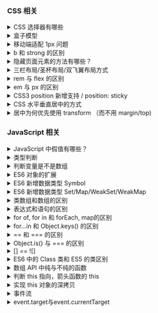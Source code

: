 ### CSS 相关

<details>
  <summary>CSS 选择器有哪些</summary>

  分类可分三种：基本选择器、属性选择器、伪类选择器
  常用：class / id / 伪类 / 伪元素 / 属性

</details>

<details>
  <summary>盒子模型</summary>

  | 盒子模型 | 宽度计算 | CSS 设置 |
  | -- | -- | -- |
  | 标准 | `width = content-width` | box-sizing: content-box |
  | IE | `width = content-width + padding-width + border-width` | box-sizing: border-box |

</details>

<details>
  <summary>移动端适配 1px  问题</summary>

  Retina 屏幕像素比为 2，CSS 1px 会被渲染成 2px 的物理像素。

  解决方案：伪类 + transform 实现

  单边框：
  ```stylus
  border-1px($color) {
    position: relative
      &:after {
      display: block
      position: absolute
      left: 0
      bottom: 0
      width: 100%
      border-top: 1px solid $color
      content: ' '
    }
  }
  @media (-webkit-min-device-pixel-ratio: 1.5),(min-device-pixel-ratio: 1.5) {
    .border-1px {
       &::after {
        -webkit-transform: scaleY(0.7)
        transform: scaleY(0.7)
       }
    }
  }

  @media (-webkit-min-device-pixel-ratio: 2),(min-device-pixel-ratio: 2) {
    .border-1px {
      &::after {
       -webkit-transform: scaleY(0.5)
        transform: scaleY(0.5)
      }
    }
  }
  ```

  多边框：伪类宽高 200%，绝对定位 -50%，同等缩放实现。

</details>

<details>
  <summary>b 和 strong 的区别</summary>

  两者都有加粗字体的作用，但 strong 带有语义，表示强调，利于SEO。

</details>

<details>
  <summary>隐藏页面元素的方法有哪些？</summary>

  隐藏类型：
  1. 完全隐藏：从渲染树消失，不占据空间
  2. 视觉隐藏：仍占据控件，只是视屏中不显示
  3. 语义隐藏：阅读软件不可读，但正常占据空间

  #### 完全隐藏

  ##### display
  `display: none`

  ##### hidden 
  HTML5 新增属性，相当于 display: none
  `<div hidden></div>

  #### 视觉隐藏
  
  ##### position 移出可视区
  ```
  position: absolute;
  left: -99999px;
  ```


  #### 语义隐藏

  `<div aria-hidden="true"></div>`

</details>

<details>
  <summary>三栏布局/圣杯布局/双飞翼布局方式</summary>

  | 布局 | 优缺点 |
  | -- | -- |
  | float 浮动 | 脱离文档流，需清浮解决父层高度塌陷 |
  | absoulute 绝对定位 | 自身跟后代元素都脱离文档流，需定高 |
  | table 表格 | 兼容性好，高度统一撑开，无法设置边距，SEO不友好 |
  | flex | 较完美，IE10开始支持（-ms) |
  | grid 网格 | IE10+支持，没有内容结构，子元素可自行定义位置 |

  #### 1. float 浮动布局
  **`DOM` 结构先写浮动部分，再写中间，否则右浮动会掉到下一行**

  * 优点：简单，兼容性好
  * 缺点：脱离文档流，父层高度塌陷需清浮解决

  ```html
  <article>
      <div class="left red"></div>
      <div class="right blue"></div>
      <div class="center yellow"></div>
  </article>

  <style>
      .left {
          float: left;
          width: 300px;
      }
      .right {
          float: right;
          width: 300px;
      }
  </style>
  ```
  #### 2. absoulute 绝对定位布局
  * 优点：方便稳定
  * 脱离文档流，后代元素也脱离文档流，高度未知时，会有问题

  ```html
  <article>
    <div class="left red"></div>
    <div class="center yellow"></div>
    <div class="right blue"></div>
  </article>

  <style>
    article {
        position: relative;
    }
    article div {
        position: absolute;
    }
    .left {
        left: 0;
        width: 300px;
    }
    .right {
        right: 0;
        width: 300px;
    }
    .center {
        left: 300px;
        right: 300px;
    }
  </style>
  ```

  #### 3. table 表格布局
  * 优点：兼容性好
  * 缺点：
      * 无法设置栏边距；
      * 对 SEO 不友好；
      * 单元格高度超出时，两侧单元格高度会一并变高；
      
  ```html
  <article>
      <div class="left red"></div>
      <div class="center yellow"></div>
      <div class="right blue"></div>
  </article>

  <style>
      article {
          display: table;
      }
      article > div {
          display: table-cell;
      }
      .left, .right {
          width: 300px;
      }
  </style>
  ```
  #### 4. flex 布局
  * 优点：比较完美
  * 缺点：低版本浏览器兼容问题，IE10开始支持（-ms)

  ```html
  <article>
      <div class="left red"></div>
      <div class="center yellow"></div>
      <div class="right blue"></div>
  </article>

  <style>
      article {
          display: flex;
      }
      .left, .right {
          width: 300px;
      }
      .center {
          flex: 1;
      }
  </style>
  ```

  #### 5. grid 网格布局

  CSS3 推出的网格布局，按列或行对其排列，不同于表格，没有内容结构。子元素可定位自己的位置，可以重叠（IE10+支持）。

  ```
  article {
    display: grid;
    grid-template-columns: 300px auto 300px;
  }
  ```
</details>

<details>
  <summary>rem 与 flex 的区别</summary>
</details>

<details>
  <summary>em 与 px 的区别</summary>
</details>

<details>
  <summary>CSS3 position 新增支持 / position: sticky</summary>

  | 属性 | 作用 |
  | -- | -- |
  | static | 没有定位（默认 |
  | relative | 相对定位 | 
  | absolute | 绝对定位 |
  | fixed | 固定定位（相对body) |
  | sticky | 粘滞定位 | 

  1. absolute 会被 relative/absolute 的父元素限制，否则被 body
  2. stick 是 relative 和 fixed 的混合体
    * 元素在视口内，top/left 无效；
    * 滚动超出时，表现像 fixed；
    * left/right 同时设置保留前者，top/bottom 同理

</details>

<details>
  <summary>CSS 水平垂直居中的方式</summary>

  居中元素固定宽高：
  1. absolute + 负 margin
  2. absolute + margin auto
  3. absolute + calc

  居中元素不定宽：
  1. absolute + transform（移动端优先）
  2. line-height
  3. writing-mode
  4. table (可弃用)
  5. css-table
  6. flex（优先）
  7. grid

</details>

<details>
  <summary>居中为何优先使用 transform （而不用 margin/top)</summary>

  支持居中元素不用定宽，不用计算宽高减半值。

</details>

### JavaScript 相关

<details>
  <summary>JavaScript 中假值有哪些？</summary>

  JavaScript 中只有 6 个假值：`undefined/null/NaN/0/''/false`，包装对象类型都是真值（`new Number(0) / new Boolean(false)`)。
</details>

<details>
  <summary>类型判断</summary>

  1. `typeof` 只能用于基本类型判断，无法判断 `null`；
  2. `instanceof` 用于判断引用类型，缺点是 `null`；
  3. `Object.prototype.toString.call()` 较好的类型判断方式；
  4. `isPrototypeOf` ES6 新增的原型判断

  思路：先 `instanceof` 判断是不是复杂类型，再用 `typeof` 判断基本类型
  [正确的类型判断](https://github.com/YvetteLau/Blog/blob/master/JS/data-type.js)

</details>

<details>
  <summary>判断变量是不是数组</summary>

  1. ES6 `Array.isArray()` 返回 `true` 是；
  2. ES6 `Array.prototype.isPrototypeOf([])` 值为 `true` 是；
  3. `instanceof Array` 返回 `true` 是；
  4. `Object.prototype.toString.call()` 值为 `[object Array]` 是

</details>

<details>
  <summary>ES6 对象的扩展</summary>

  1. 支持属性/方法简写，支持属性解构赋值，**表达式属性名不能与属性简写同时使用**
  2. 新增 `super` 关键字，指向对象，仅在对象方法中调用；
  3. 对象方法的 `name` 属性；
    * 普通属性方法，返回方法名；
    * `get/set` 取存函数，返回方法名前加 `get/set` -> `get fnName`；
    * `new`，返回 `anonymous`；
    * `bind`, 返回 `bound fnName`
  4. 对象的扩展运算符（浅拷贝）

  | Object 新增方法 | 作用 |
  | -- | -- |
  | is | 晚上判断机制（-0!=+0/NaN等于自身）|
  | assign | 对象属性合并（浅拷贝）|
  | getOwnPropertyDescriptiors | 多个s，获取对象所有属性的描述 |
  | setPrototypeOf/getPrototypeOf | 原型设置与读取 |
  | keys/values/entires | - |
  | fromEntries | 用于将 Map 结构转为 Object |

  ```js
  // Object.is 实现
  Object.prototype.is = function(x, y) {
    if (x === y) {
      return x !== 0 || 1 / x === 1 / y; 
    } else {
      return x !== x && y !== y;
    }
  }

  ```
  注意点：
  1. Object.assign 合并对象时遭遇 `get` 方法时，拷贝的是 `get` 方法的执行结果；
  2. 字符串的包装类型可实现枚举

</details>

<details>
  <summary>ES6 新增数据类型 Symbol</summary>
  > Symbol 表示独一无二的值，一种类似字符串类型

  1. 通过 `Symbol` 函数生产，该函数不能使用 `new` 实例化；
  2. 不能与其它值做运算，包括模版字符串 `${}` 的引用；
  3. 可转为布尔值，用于条件判断
  4. 可显示转为字符串 `String(mySymbol)/mySmbol.toString()`
  5. 定义的描述符，`Symbol.description()` 获取；
  6. `Symbol.for()` 返回已存在的 Symbol, 不存在则创建（避免重复创建）；
  7. `Symbol.keyFor`，返回已存在的 Symbol key 值，不存在返回 `undefined`；
  8. 作为对象属性名的 Symbol，必须用方括号，不能被普通方法枚举，`Reflect.ownKeys` 可枚举全部属性，或 `Object.getOwnPropertySymbols`

  #### 用途：
  1. 借助不太容易枚举，可作私有属性使用；
  2. 引用第三方对象方法时，避免属性名覆盖；
  3. 消除魔术字符串，作判断条件使用；
  4. 内置的 Symbol 方法可监听对象/类的用法

</details>

<details>
  <summary>ES6 新增数据类型 Set/Map/WeakSet/WeakMap</summary>

  * Set: 不重复的类似数组解构，`size` 属性表示成员数量
    * 操作方法：`add/delete/has/clear`
    * 遍历方法：`keys/values/entires/forEach/for...of`
    * 可转为数组后，使用数组方法：`map/filter`等，实现数组去重，交集/差集/并集
  * WeakSet: 弱引用，成员只能是对象，不支持遍历，没有 `size` 属性
    * 用途：类中对象引用/DOM对象存储
  * Map: 键值对，不同于 Object 的 “字符串-值”，是 ”值-值“，`size` 属性表示成员数量
    * 操作方法：`add/delete/has/clear`
    * 遍历方法：`keys/values/entires/forEach/for...of`
    * 同样可借助转为数组后，调用方法
    * 用途：属性名更灵活，不会冲突
  * WeakMap: 弱引用，键只能是对象，不支持遍历，没有 `size` 属性
    * 用途：类私有方法/DOM 元素对象属性值

</details>

<details>
  <summary>类数组和数组的区别</summary>

  类数组是一个普通对象，有 `length` 属性，而真实的数组是 `Array` 类型，且不具备数组的方法。

  常见类数组：
  1. 函数参数 `arguments`；
  2. DOM 对象列表 `document.querySelectorAll('li')`
  3. jQuery 对象 `$('div')`

  类数组转数组：
  ```
  // e.g.1
  Array.prototype.slice.call(arrLike);

  // e.g.2
  [...arrLike];

  // e.g.3
  Array.from(arrLike); 
  ```

  拥有遍历器接口的对象，都可用扩展运算符 `...` 和 `Array.from` 转为数组。

</details>

<details>
  <summary>表达式和语句的区别</summary>

  * 表达式：产生一个值
  * 语句：执行一个操作
  * 表达式语句：产生一个值和执行一个操作

</details>

<details>
  <summary>for of, for in 和 forEach, map的区别</summary>

  * for...of：遍历具有 itertaor 接口对象，包括数组、Set、Map、类数组对象、字符串，可中断循环
  * for...in：遍历对象自身和继承的可枚举的属性，不能直接获取属性值，可中断循环
  * forEach：只能遍历数组，没有返回值，不能中断
  * map：只能遍历数组，返回值是修改后的新数组，不能中断
</details>

<details>
  <summary>for...in 和 Object.keys() 的区别</summary>

  1. `Object.keys()` 返回自身可枚举属性组成的数组，顺序与 `for...in` 一致；
  2. `for...in` 除了遍历自身可枚举，还可以枚举原型链中属性

  记忆点：与 in 有关都会检索原型链
</details>

<details>
  <summary>== 和 === 的区别</summary>

  * `===` 全等运算符不需要类型转换，比较类型和值都相等时，返回 `true`；
  * `==` 类型不同，需先进行转换，如下
    * 判断是否为 `null` 或 `undefined`，是返回 `true`
    * 判断是否为 `string` 或 `number`，是字符串转 `number` 再比对
    * 判断其中一方是否为 `boolean`，是转为 `number` 再比对
    * 判断其中一方为 `object` 另一方为 `string/number/symbol`，是将 `object` 转原始类型再比对，调用 `toString()/valueOf()`

</details>

<details>
  <summary>Object.is() 与 === 的区别</summary>

  `Object.is()` 与 `===` 类似，有两点区别:
  1. `Object.is()` 判断 `NaN` 时，返回 `true`；
  2. `Object.is()` 判断 `+0/-0` 时，返回 `false`

  ```js
  Object.is(NaN, NaN);  // true
  Object.is(+0, -0);    // false

  NaN === NaN;          // false
  +0 === -0;            // true
  ```

</details>


<details>
  <summary>[] == ![]</summary>

  1. 优先级 `!` 高于 `==`
  2. `![]`，`object` 转为 `boolean` 为 `true`，因此这里为 `false`
  3. 其中一方为 `boolean`，先将 `boolean` 转为 `number`，0
  4. 其中一方为 `number`, `object` 类型转原始类型（空数组转数字为 0，若数组中仅有一个数字，转数字时就是该数字，其它情况为 `NaN`
  5. `0 == 0` 为 `true`

  [运算符优先级](https://developer.mozilla.org/zh-CN/docs/Web/JavaScript/Reference/Operators/Operator_Precedence)

</details>

<details>
  <summary>ES6 中的 Class 类和 ES5 的类区别</summary>

  1. 定义的方法不可枚举，ES5 可以枚举；
  2. 必须使用 `new` 实例化，ES5 可当普通函数使用；
  3. 不存在变量提升，默认即是严格模式；
  4. 方法是定义在 `prototype` 原型上，属性可在 `constructor` 初始化定义（支持传参），也可在顶层定义（无法通过传参初始化）；
  5. 子类构造函数必须通过 `super()` 调用父类构造函数实现继承，才有 `this` 对象（ES5 中先有子类的 `this`, 再将父类的属性应用在 `this` 上）；
  6. 类中 `static` 声明的方法为静态方法，属于类自身，可与类中普通方法重名，方法中的 `this` 指向类而不是对象实例，子类可以通过 `super` 使用父类静态方法 `super.parentStaticFunc`；
  7. `new.target` 返回构造函数（可实现类必须继承）；
  8. 提案：静态属性和私有方法`#name`

</details>

<details>
  <summary>数组 API 中纯与不纯的函数</summary>

  不纯函数，会修改原数组：
  `splice/reverse/fill/copyWithin/sort/push/pop/unshift/shift`

  纯函数，不会修改原数组：
  `slice/map/forEach/every/filter/reduce/entries/find`

</details>

<details>
  <summary>判断 this 指向，箭头函数的 this</summary>

  this 绑定：默认绑定、隐式绑定、显示绑定、new绑定
  
  1. `new` 绑定，构造函数没有返回，`this` 指向新创建对象，若有返回，指向返回对象
  2. 显示绑定，通过 `apply/call/bind`，`this` 指向传入对象，如果传入对象为 `null/undefined`，则应用默认绑定规则
  3. 隐式绑定，取决与上下文对象调用者，指向该对象，`obj.foo()`
  4. 默认绑定，以上规则不匹配时，严格模式指向 `undefined`，否则指向全局对象
  5. 箭头函数, `this`取决于词法作用域，在函数声明时就确定，来自上一层代码块的 `this`

</details>

<details>
  <summary>实现 this 对象的深拷贝</summary>
</details>

<details>
  <summary>事件流</summary>

  * 冒泡：子到父 div->body->window
  * 捕获：父到子 window->body->div

</details>

<details>
  <summary>event.target与event.currentTarget</summary>

  * event.target 当前触发事件的元素
  * event.currentTarget 当前绑定事件的元素

  事件处理函数内部，`this` 指向 `event.currentTarget`。

  event 常用属性方法：

  | 属性 | 作用 |
  | -- | -- |
  | preventDefault() | 阻止默认事件 |
  | stopPropagation() | 阻止事件流传递（冒泡/捕获） |
  | stopImmediatePropagation | 阻止事件流传递，阻止剩余未执行事件 |

<details>

<details>
  <summary>DOM0级跟 DOM2级事件区别</summary>

  DOM0级只能绑定一个事件处理函数，DOM 2级可绑定多个事件处理函数。

  ```js
  // DOM0级
  elem.onclick = function() {...};

  // DOM2级
  elem.addEventListener('click', function() {...});
  ```
</details>

<details>
  <summary>不同浏览器 DOM2 级事件的不同</summary>

  * `addEventListener/removeEventListener`
  * IE兼容用 `attchEvent/detachEvent`
</details>

<details>
  <summary>事件委托（代理）以及优缺点</summary>
  
  事件委托是基于事件流的“冒泡”机制来实现，由父级节点做事件接收并处理。

  优点：
  1. 减少事件函数注册，仅绑定一个函数，节省内存；
  2. 支持动态绑定事件，针对动态列表元素，不用频繁绑定和解绑

  缺点：
  1. 基于冒泡和捕获实现，不支持冒泡和捕获的事件不支持；
  2. 层级过多时，若中间层阻止，可能无法到达事件元素，建议就近委托

  不支持冒泡的事件：`load/unload/scroll/resize/blur/focus/mouseleave/mouseenter/自定义事件`

</details>

<details>
  <summary>自定义事件 Event/CustomEvent</summary>

  区别：CustomEvent 可传递一个 Object 对象来传输数据

  ```js
  let eve = new CustomEvent('custome', {
    detail: {
      name: 'KenTsang',
    }
  });

  ele.addEventListener('custome', function(event){
    //...
  })

  ele.dispatch(eve);
  ```
</details>


<details>
  <summary>闭包特权函数的使用场景</summary>
</details>

<details>
  <summary>尾调用优化</summary>

  通过 return 优化

</details>

<details>
  <summary>函数参数是按值传递还是按引用传递</summary>

  函数参数是按值传递，引用类型的值是其栈中存储的值，一个地址指针。

</details>

<details>
  <summary>defineProperty 的应用场景</summary>
</details>

<details>
  <summary>setInterval 的注意点</summary>
</details>

<details>
  <summary>setTimeout(1) 和 setTimeout(2) 的区别</summary>

  setTimeout 最小时间是 400， 即 4 毫秒
</details>

<details>
  <summary>实现继承的方案</summary>
</details>

<details>
  <summary>变量 a, b 如何交换值</summary>

  1. ES6 解构：`[a, b] = [b, a]`;

  ```js
  function swap(a, b) {
    a = a + b;
    b = a - b;
    a = a - b;
  }

  function swap(a, b) {
    a = a * b;
    b = a / b;
    a = a / b;
  }

  function swap(a, b) {
    a = a ^ b;
    b = a ^ b;
    a = a ^ b;
  }
  ```
</details>

<details>
  <summary>解构的妙用</summary>

  #### 数组解构
  1. 变量交换值 `[a, b] = [b, a]`；
  2. 获取指定值 `[, second] = arr`（不可变数据对象维护）;

  #### 对象属性解构
  1. 匹配模式可使用：方括号+属性表达式（动态属性名的方式）；
  2. 可自行实现对象 [Symbol.iterator] 迭代器生成方法 ；
  3. 删除属性操作 `[foo, ...small] = big`(删除了 `big` 的 `foo` 属性)

</details>

<details>
  <summary>原生事件不移除为什么会内存泄露</summary>
</details>

<details>
  <summary>bind / call / apply 的区别</summary>

  `call` 和 `apply` 功能相同，区别在于传参方式不同。
  1. `fn.call(obj, arg1, arg2, ...)`， `call` 传参数列表，逗号隔开
  2. `fn.call(obj, [arg1, arg2, ...])`， `apply` 传参数数组

  `bind` 返回的是一个函数，函数柯里化的应用，而 `call/apply` 则是立即执行函数。

  #### call 实现
  ```js
  Function.prototype.call = function(context, ...args) {
    // 判断传入对象是否为 null
    if (!context) {
      context = typeof window === 'undefined' ? global : window;
    }
    
    // 改变函数调用者，作为传入对象的属性方法调用
    context.fn = this;
    const result = context.fn(...args);
    delete context.fn;
    return result;
  }
  ```

  #### apply 实现
  ```js
  Function.prototype.call = function(context, ...args) {
    // 判断传入对象是否为 null
    if (!context) {
      context = typeof window === 'undefined' ? global : window;
    }
    
    // 改变函数调用者，作为传入对象的属性方法调用
    context.fn = this;
    const result = context.fn(args);
    delete context.fn;
    return result;
  }
  ```

  #### bind 实现
  ```js
  Function.prototype.bind = function(context, ...initArgs) {
    // 预先判断是否为函数
    if (typeof this !=== 'function') {
      throw new TypeError('no a function');
    }

    const self = this;
    // 返回一个待执行函数
    return function(...finalArgs) {
      // 合并预先传入的参数、最后传入的参数
      self.apply(context, [...initArgs, ...finalArgs]);
    }
  }
  ```

</details>

<details>
  <summary>async / await 的实现原理</summary>
</details>

<details>
  <summary>promise 与 async 的区别</summary>
</details>

<details>
  <summary>async 中多个 await 请求，如何优化（是否有依赖）</summary>
</details>

<details>
  <summary>实现localStorage, 保证数据的实效性</summary>
</details>

<details> 
  <summary>Promise 的理解</summary>

  简单理解为是一个容器，存储着将来（异步）的结果。

  特点：
  1. 状态一经改变后不会再变更
  2. 状态不受外界影响跟改变

  Promis 的状态：
  1. `pending` 初始状态
  2. `fulfilled` 操作已完成
  3. `rejected` 操作已失败

  优点：
  1. 解决异步嵌套的问题（并未彻底解决嵌套）
  2. 可链式调用 `then`

  缺点：
  1. 无法取消 Promise
  2. 无回调函数或 `catch` 时，会吃掉内部错误
  3. 处于 `pending` 时，无法得知进展
  
  一个 Promise 中如果 `resolve` 另一个 Promise 实例，那么将放弃自身的状态，以 `resolve` 中的 Promise 实例状态为准。

  建议用 `catch` 代理 `then` 中 `error` 的回调函数，可捕获 `then` 中的代码错误。并且处于最后，这样 `catch` 中内部错误才会抛出。

</details>

<details>
  <summary>Promise.resolve() 的转换规则</summary>

  > 功能：转换为 Promise 对象

  | 参数情况 | 作用 |
  | -- | -- |
  | Promise 实例 | 原封不动返回 |
  | thenable 对象 | 立即执行该对象的 `then` 方法 |
  | 不具有 `then` 或不是对象 | 状态为 `resolved` |
  | 无参数 | 状态为 `resolved` |

  **立即 resolved 的 Promise 对象，在本轮“事件循环”结束时执行。**

  关联：`Promise.reject()` 会原封不动将参数作为 `reject` 的理由输出
</details>

<details>
  <summary>Promise.try()</summary>

  > 功能：将参数封装成 Promise 对象方便流程调用，同步方法同步执行，异步方法异步执行，不同于 Promise.resolve()

</details>

<details>
  <summary>设计 Promise.all</summary>
  
  > 用于将多个 Promise 实例包装成一个 Promise 实例，全部实例为 fulfilled 或第一个 rejected 触发，then 接收是一个数组参数，【p1,p2]

  如果单个实例自身处理了 `catch` ，默认是执行了 `resolve`，不会触发到 `all` 的 `catch`。

</details>

<details>
  <summary>涉及 Promise.race</summary>

  > 竞态，第一个 fulfilled 或 rejected 触发

  ```js

// Promise.all 源码实现
Promise.all = function(promise) {
  // Promise.all 返回一个 Promise 实例对象
  return new Promise((resolve, reject) => {
    const { length } = promise;

    // Promise.all 中 resolve 的参数格式是一个数组
    if (!length) {
      return resolve([]);
    }

    let index = 0;
    const result = [];

    function processValue(i, data) {
      result[i] = data;
      if (++index === length) {
        resolve(result);
      }
    }

    for (let i = 0; i < length; i++) {
      // 利用 Promise.resolve 转换数组中的对象
      Promise.resolve(promise[i]).then(data => {
        processValue(i, data);
      }, err => {
        // 这里使用 reject 回调，避免单个 promise 使用 catch 自身处理错误而无法抛出给 all 的 catch
        reject(err);
      })
    }
  })
}
  ```

</details>

<details>
  <summary>设计 Promise.finally </summary>
  
  > Promise 实例 resolve/reject 都会执行的回调，与状态无关，回调函数不接受任何参数。

  ```js
  Promise.prototype.finally = function (callback) {
    return this.then((value) => {
        return Promise.resolve(callback()).then(() => {
            return value;
        });
    }, (err) => {
        return Promise.resolve(callback()).then(() => {
            throw err;
        });
    });
  }
  ```

</details>

<details>
  <summary>如何比较两个对象</summary>

  工具类：借用 Immutable 对比两个对象。

  辅助函数，迭代对象属性，值为原始类型，则比对值，为引用类型，则继续递归跌打比对。注意函数、日期以及正则等。

</details>

<details>
  <summary>防抖 throttle 和节流 debounce 的区别</summary>

  * 同：两者的作用都是防止一定事件内函数被多次调用。
  * 异：
    * 防抖：在事件被触发 n 秒后再执行回调函数，如果在这 n 秒内又被触发，则重新计时延迟时间，例：R 大招 60 秒;
    * 节流：规定在一个单位时间内，只能触发一次函数。如果这个单位时间内触发多次函数，只有一次生效（间隔执行），例：FPS射击;
  * 应用：
    * 防抖：resize/scroll、文本验证等;
    * 节流：拖拽 mousemove、联想 keyup、监听滚动 scroll等;
</details>

<details>
  <summary>JavaScript 的回收机制是什么，常用的是哪种，怎么处理</summary>
  
  标记清除和引用计数，常用为手动标记清除，将变量值设置为 `null`。
</details>

<details>
  <summary>垃圾回收时堆和栈的区别</summary>
</details>

<details>
  <summary>手写数组去重函数 uniq</summary>

  ```js
  uniq([1, 2, 3, 5, 3, 2]);//[1, 2, 3, 5]
  ```

  #### 1. ES6 新增数据类型 set
  ```
  function uniq(arr) {
    return [...new Set(arr)];
  }
  ```

  #### 2. indexOf
  ```js
  function uniq(arr) {
    let result = [];
    for (let val of arr) {
      if (result.indexOf(val) < 0) {
        result.push(val);
      }
    }
    return result;
  }
  ```

  #### 3. includes
  ```js
  function uniq(arr) {
    let result = [];
    for (let val of arr) {
      if (!result.includes(val)) {
        result.push(val);
      }
    }
  }
  ```

  #### 4. reduce
  ```js
  function uniq(arr) {
    return arr.reduce([prev, cur] => {
      if (prev.includes(cur)) {
        return prev;
      } else {
        return [...prev, cur]
      }
    }, []);
  }
  ```

  #### 5. map 或 object[val]
  ```js
  function uniq(arr) {
    let map = new Map();
    let result = [];
    for (let val of arr) {
      if (!map.has(val)) {
        result.push(val);
        map.set(val, true);
      }
    }
    return result;
  }
  ```

</details>

<details>
  <summary>手写数组扁平化函数</summary>

  ```js
  flattenDeep([1, [2, [3, [4]], 5]]); //[1, 2, 3, 4, 5]
  ```

  #### 1. ES6 新增的 Array.prototype.flat
  ```js
  // flat 默认拉平一层
  function flattenDeep(arr, deepLength = 1) {
    return arr.flat(deepLength);
  }
  flattenDeep([1, [2, [3, [4]], 5]], 3); 
  ```

</details>

<details>
  <summary>new 实现原理 / 手写 new 实现</summary>

  1. 创建一个空对象 `{}`，构造函数的 `this` 指向这个空对象；
  2. 对该对象进行原型链接，`__proto__` 指向函数的 `prototype`；
  3. 执行构造函数方法，将属性添加到 `this` 指向的对象；
  4. 若函数没有返回其它值，则返回 `this` 指向的对象，若返回基本类型值，则返回它们的包装对象

  ```js
  function _new() {
    let target = {};
    let [constructor, ...args] = [...arguments];
    target.__proto__ = constructor.prototype;
    let result = constructor.apply(target, args);

    if (result && (typeof result == 'object' || typeof result == 'function') ) {
      return result;
    }
    return target;
  }
  ```

</details>

<details>
  <summary>字面量创建对象和 new Object 对比</summary>

  1. 字面量创建对象，不会调用 `Object` 构造函数，简洁性能更佳；
  2. `new Object()` 本质上是方法调用，会涉及到原型链查找，函数调用涉及到执行栈等

</details>

<details>
  <summary>异步加载 JS 脚本的方式</summary>

  1. defer 页面文档加载完执行，顺序执行，onLoad 之前执行
  2. async 下载完执行，顺序不定，会中断渲染
  3. 动态创建 script
  4. XHR 异步加载 JS

  ```js
  // 动态创建 script
  let script = document.createElement('script');
  script.src = 'xxx.js';
  document.body.append(script); // 添加到body才会执行

  // XHR 异步加载 JS + eval
  let xhr = new XMLHttpRequest();
  xhr.open('get', 'js/xxx.js', true);
  xhr.send();
  xhr.onreadystatechange = function() {
    if (xhr.readyState == 4 && xhr.status == 200) {
      eval(xhr.responseText);
    }
  }
  ```

</details>

### 网络相关
<details>
  <summary>介绍同源策略</summary>
  
  浏览器同源策略限制不同源文档脚本不能进行交互。
  同源：同协议，同域名，同端口
</details>

<details>
  <summary>前端跨域方案 / 表单可以跨域吗？/ 有无使用过 Apache 方案</summary>
  
  后端接口请求不存在跨域问题，只有前端浏览器同源（同协议，同域名，同端口）限制导致跨域问题。

  1. JSONP：利用 script 标签的 src 属性来实现跨域，仅支持 GET 请求，url 长度限制；
  2. websocket：
  3. Nginx 反向代理；
  4. fetch
  5. CORS：兼容性 IE10 +
  ？？？
</details>

<details>
  <summary>什么是 CORS</summary>

  CORS （Cros-Origin Resource Sharing，跨域资源共享），额外的 HTTP 头授权浏览器访问跨域资源的机制
  ？？？
  <!-- 浏览器同源策略的限制，使得 XMLHttpRequest / fetch 不得跨域请求。 -->
</details>

<details>
  <summary>输入 URL 到页面加载的过程</summary>
</details>

<details>
  <summary>cookie, localStorage, sessionStorage</summary>

  * cookie：大小 4 K，请求在请求头携带，占用带宽，初衷是解决 HTTP 无状态，服务端可共享，可设置过期时间；
  * localStorage/sessiongStorage：大小 5 M，数据只保留本地，不参与服务端交互；
    * localStorage：永久存在，需手动清除；
    * sessionStorage：仅存在会话中，tab 关闭就实效；
    
</details>

<details>
  <summary>cookie 和 token 都存放在 header 中，为何只劫持前者</summary>
</details>

<details>
  <summary>HTTP 报文</summary>
</details>

<details>
  <summary>HTTP 请求头</summary>
</details>

<details>
  <summary>HTTP 状态码</summary>
</details>

<details>
  <summary>TCP 属于哪一层</summary>

  TCP 属于 OSI 的传输层，通讯过程是全双工

</details>

<details>
  <summary>网络（TCP/IP）的五层模型</summary>
  
  1. 应用层（DNS)[传输、表示、应用]
  2. 传输层
  3. 网络层
  4. 数据链路层
  5. 物理层

</details>

<details>
  <summary>TCP 与 UDP 的区别</summary>

  1. TCP 面向链接，UDP 无连接，即发送数据之前不需要建立链接；
  2. TCP 提供可靠的服务，无差错、不丢失、不重复、且按序到达，UDP 不保证可靠支付；
  3. TCP 面向字节流，UDP 面向报文；
  4. TCP 是点对点，UDP 支持一对一，一对多，多对一和多对多；
  5. TCP 首部开心 20 字节，UDP 首部 8字节；
  6. TCP 逻辑通信信道是全双工的可靠信道，UDP 则是不可靠信道

</details>

<details>
  <summary>HTTP/HTTPS 的区别</summary>
</details>

### React
<details>
  <summary> React 生命周期 </summary>

  > 版本：16.8
  
  生命周期阶段：
  1. 挂载阶段
  2. 更新阶段
  3. 卸载阶段

  #### 挂载阶段
  | -- | -- |
  * constructor 
  构造函数，最先执行，初始化 state 或函数 this 绑定

  * getDerivedStateFromProps
  静态方法，接收到新属性 props 修改 state 时触发

  * render
  纯函数，处理渲染，不应包含业务逻辑或计算，返回：原生 Dom、React 组件、字符串/数字、布尔/null等

  * componentDidMount
  组件挂载完成，已获取到 DOM 节点，在在此处理：请求、订阅等（订阅配套要在 componentWillUnmount 取消）

  #### 更新阶段
  * getDerivedStateFromProps

  * shouldComponentUpdate(nextProps, nextState) 
  返回一个布尔值，ture（默认）表示重新渲染，false 反之。（在此做优化）

  * render

  * getSnapshotBeforeUpdate(prevProps, prevState)
  返回一个值给 componentDidUpdate，DOM元素状态的对比/计算

  * componentDidUpdate(prevProps, prevState, snapshot)


  #### 卸载阶段
  * componentWillUnmount
  组件卸载或销毁时调用，（定时器销毁、取消网络请求、订阅等）

  #### 请求放置在哪个生命周期
  **componentDidMount**

  > 为何不是 componentWillMount 做数据请求

  * 服务端渲染时，会执行两次，一次在服务端，一次在客户端
  * 16版本的fiber重写后，会多次调用
  * JS 异步机制不会等待 componentWillMount 完成后再 render
  
</details>

<details>
  <summary>setState 是是同步还是同步 </summary>

  * 异步：合成事件和钩子函数（可批量更新 `state`)
  * 同步：原生事件和 `setTimeout` 中（不可批量更新）

  `setState` 本身执行过程和代码都是同步，只是合成事件和钩子函数的调用更新钱，无法立马拿到更新后的值，形成“异步”，需借助 `setState(callback)` 中 `callback` 来拿到。

  批量更新 `state` 的优化也是借助于此，多次更新 `state`,会取最后一次执行，同时 `setState` 多个不同 `key` 值，会合并更新。
</details>

<details>
  <summary>React 组件通信方式</summary>

  * 父子组件通信：`props` 传递；
  * 兄弟组件通信：状态提升到共有父组件，由父组件管控转发属性；
  * 跨层级通信：`context` （组件树传递）；
  * 发布订阅模式（事件总线）：`Event` 模块，发布者发布事件，订阅者监听事件并做出反馈；
  * 全局状态管理：redux/mbox，维护全局 `store`
</details>

<details>
  <summary>React 组件/逻辑复用</summary>

  * HOC 高阶组件 （组件包含来实现）
  缺点：
    1. 扩展性：HOC 无法从外部访问子组件的 `state`，因此无法通过 `shouldComponentUpdate` 过滤，可采用 `PureComponent` 来解决；
    2. Ref 传递：需借助 `React.forwardRef` 来解决
    3. 嵌套包装：增加复杂度和理解成本，命名冲突等

  * Render Props 渲染属性
  缺点：解决来 HOC 组件嵌套问题，换成来函数回调的嵌套

  * 自定义 Hooks
  优点：
    1. 简洁：解决 HOC 和 Render Props 的嵌套问题
    2. 解耦：UI 与 逻辑分离，彻底解耦
    3. 组合：Hooks 可引用其它 Hooks，多样化组合使用
    4. 对函数组件友好，
      * 不同生命周期逻辑维护更简单
      * 解决 `this` 指向
      * 复用成本与理解降低
  
  缺点：
    1. 写法限制：不能出现在条件、循环中
    2. 破话 `PureComponent`、`React.memo` 的性能优化
    3. `React.memo` 不能完全替代 `ShouldComponentUpdate`，只比对 `props`
  
</details>

<details>
  <summary>Redux 和全局变量（window)的区别 </summary>
</details>

<details>
  <summary>解决 props 层级过深的问题</summary>

  借用 Imuteable 不可变数据，解决。
</details>

<details>
  <summary>Base64为什么能提升性能，优缺点</summary>

  1. 减少 HTPP 请求，代价是 CSS 文件体积过大
  2. 极小图片
  3. 无跨域问题，无需考虑缓存、文件头或 cookie 问题
  4. 比 16 进制更节省磁盘容量

</details>

### Vue

### Git
<details>
  <summary>常用知识点汇总</summary>

  #### git add 错误提交到暂存区，想恢复时
  > git checkout -- <file> 

  #### git add 错误提交到暂存区并 commit，想恢复时
  > git reset HEAD <file>
  > git checkout -- <file>

  #### git commit 时描述填写错误，想修改时
  > git commit --amend -m "新的描述"

  #### git commit 漏提交时
  > git commit --amend --no-edit

</details>


### 算法
<details>
  <summary>冒泡排序</summary>
</details>

### 设计模式
<details>
  <summary>观察者和订阅-发布的区别，各自应用</summary>
</details>

